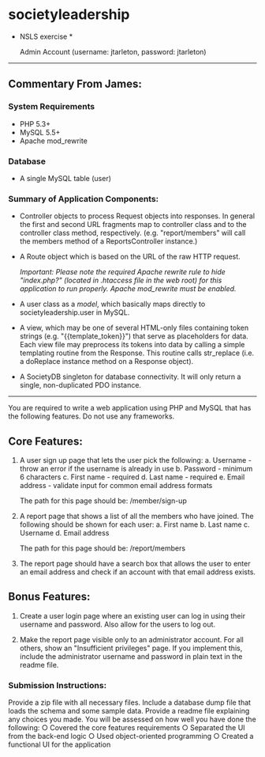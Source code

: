 # societyleadership

* NSLS exercise *

    Admin Account (username: jtarleton, password: jtarleton)

----------------------------
## Commentary From James:

### System Requirements
 -    PHP 5.3+
 -    MySQL 5.5+
 -    Apache mod_rewrite

### Database
 -    A single MySQL table (user)

### Summary of Application Components:

 -	  Controller objects to process Request objects into responses. In general the first and second URL fragments map to controller class 
      and to the controller class method, respectively. (e.g. "report/members" will call the members method of a ReportsController instance.)

 -	  A Route object which is based on the URL of the raw HTTP request.  

	  *Important: Please note the required Apache rewrite rule to hide "index.php?" (located in .htaccess file in the web root) for this 
	  application to run properly. Apache mod_rewrite must be enabled.*

 -	  A user class as a _model_, which basically maps directly to societyleadership.user in MySQL.

 -	  A view, which may be one of several HTML-only files containing token strings (e.g. "{{template_token}}") that serve as placeholders for data.
	  Each view file may preprocess its tokens into data by calling a simple templating routine from the Response.  This routine calls str_replace (i.e. a doReplace instance method on a Response object).

 -	  A SocietyDB singleton for database connectivity. It will only return a single, non-duplicated PDO instance.

----------------------------

You are required to write a web application using PHP and MySQL that has the following
features. Do not use any frameworks.

## Core Features:
1. A user sign up page that lets the user pick the following:
	a. Username - throw an error if the username is already in use
	b. Password - minimum 6 characters
	c. First name - required
	d. Last name - required
	e. Email address - validate input for common email address formats

	The path for this page should be: /member/sign-up

2. A report page that shows a list of all the members who have joined. The following should
be shown for each user:
	a. First name
	b. Last name
	c. Username
	d. Email address

	The path for this page should be: /report/members

3. The report page should have a search box that allows the user to enter an email address
and check if an account with that email address exists.

## Bonus Features:

1. Create a user login page where an existing user can log in using their username and
password. Also allow for the users to log out.

2. Make the report page visible only to an administrator account. For all others, show an
"Insufficient privileges" page. If you implement this, include the administrator username
and password in plain text in the readme file.

### Submission Instructions:
	
Provide a zip file with all necessary files.
Include a database dump file that loads the schema and some sample data.
Provide a readme file explaining any choices you made.
You will be assessed on how well you have done the following:
	○ Covered the core features requirements
	○ Separated the UI from the back-end logic
	○ Used object-oriented programming
	○ Created a functional UI for the application
